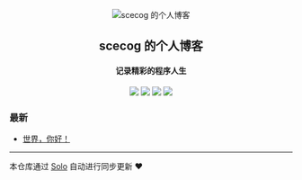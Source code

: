 <p align="center"><img alt="scecog 的个人博客" src="https://static.b3log.org/images/brand/solo-32.png"></p><h2 align="center">
scecog 的个人博客
</h2>

<h4 align="center">记录精彩的程序人生</h4>
<p align="center"><a title="scecog 的个人博客" target="_blank" href="https://github.com/scecog/solo-blog"><img src="https://img.shields.io/github/last-commit/scecog/solo-blog.svg?style=flat-square&color=FF9900"></a>
<a title="GitHub repo size in bytes" target="_blank" href="https://github.com/scecog/solo-blog"><img src="https://img.shields.io/github/repo-size/scecog/solo-blog.svg?style=flat-square"></a>
<a title="Solo Version" target="_blank" href="https://github.com/b3log/solo/releases"><img src="https://img.shields.io/badge/solo-3.6.7-f1e05a.svg?style=flat-square&color=blueviolet"></a>
<a title="Hits" target="_blank" href="https://github.com/b3log/hits"><img src="https://hits.b3log.org/scecog/solo-blog.svg"></a></p>

### 最新

* [世界，你好！](https://www.jaysunshine.club/hello-solo)



---

本仓库通过 [Solo](https://github.com/b3log/solo) 自动进行同步更新 ❤️ 